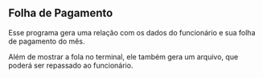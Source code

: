 ## Folha de Pagamento

Esse programa gera uma relação com os dados do funcionário e sua folha de pagamento do mês.

Além de mostrar a fola no terminal, ele também gera um arquivo, que poderá ser repassado ao funcionário.
